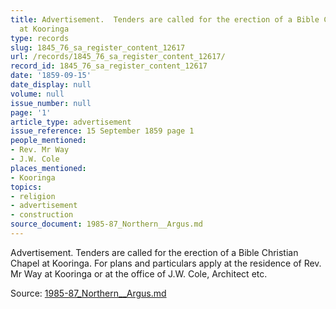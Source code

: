 ```yaml
---
title: Advertisement.  Tenders are called for the erection of a Bible Christian Chapel
  at Kooringa
type: records
slug: 1845_76_sa_register_content_12617
url: /records/1845_76_sa_register_content_12617/
record_id: 1845_76_sa_register_content_12617
date: '1859-09-15'
date_display: null
volume: null
issue_number: null
page: '1'
article_type: advertisement
issue_reference: 15 September 1859 page 1
people_mentioned:
- Rev. Mr Way
- J.W. Cole
places_mentioned:
- Kooringa
topics:
- religion
- advertisement
- construction
source_document: 1985-87_Northern__Argus.md
---
```


Advertisement.  Tenders are called for the erection of a Bible Christian Chapel at Kooringa.  For plans and particulars apply at the residence of Rev. Mr Way at Kooringa or at the office of J.W. Cole, Architect etc.

Source: [1985-87_Northern__Argus.md](/downloads/markdown/1985-87_Northern__Argus.md)
